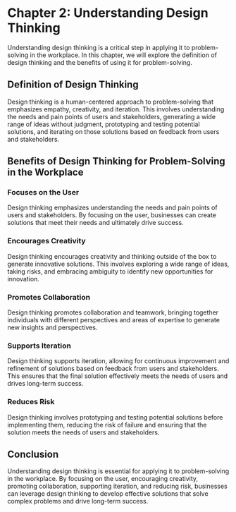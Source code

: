 Chapter 2: Understanding Design Thinking
========================================

Understanding design thinking is a critical step in applying it to problem-solving in the workplace. In this chapter, we will explore the definition of design thinking and the benefits of using it for problem-solving.

Definition of Design Thinking
-----------------------------

Design thinking is a human-centered approach to problem-solving that emphasizes empathy, creativity, and iteration. This involves understanding the needs and pain points of users and stakeholders, generating a wide range of ideas without judgment, prototyping and testing potential solutions, and iterating on those solutions based on feedback from users and stakeholders.

Benefits of Design Thinking for Problem-Solving in the Workplace
----------------------------------------------------------------

### Focuses on the User

Design thinking emphasizes understanding the needs and pain points of users and stakeholders. By focusing on the user, businesses can create solutions that meet their needs and ultimately drive success.

### Encourages Creativity

Design thinking encourages creativity and thinking outside of the box to generate innovative solutions. This involves exploring a wide range of ideas, taking risks, and embracing ambiguity to identify new opportunities for innovation.

### Promotes Collaboration

Design thinking promotes collaboration and teamwork, bringing together individuals with different perspectives and areas of expertise to generate new insights and perspectives.

### Supports Iteration

Design thinking supports iteration, allowing for continuous improvement and refinement of solutions based on feedback from users and stakeholders. This ensures that the final solution effectively meets the needs of users and drives long-term success.

### Reduces Risk

Design thinking involves prototyping and testing potential solutions before implementing them, reducing the risk of failure and ensuring that the solution meets the needs of users and stakeholders.

Conclusion
----------

Understanding design thinking is essential for applying it to problem-solving in the workplace. By focusing on the user, encouraging creativity, promoting collaboration, supporting iteration, and reducing risk, businesses can leverage design thinking to develop effective solutions that solve complex problems and drive long-term success.

